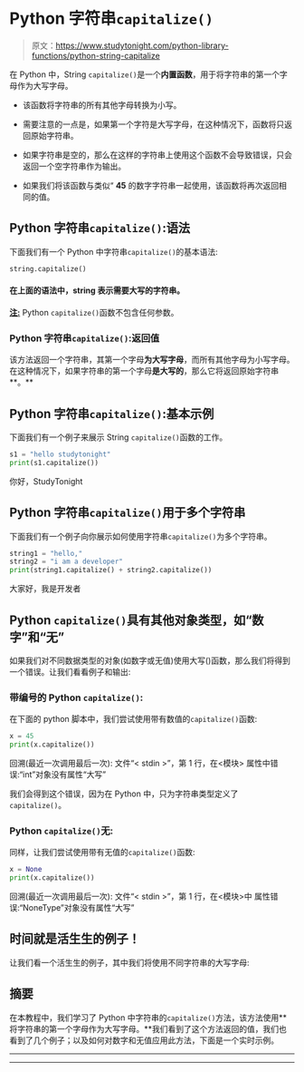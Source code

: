 # Python 字符串`capitalize()`

> 原文：<https://www.studytonight.com/python-library-functions/python-string-capitalize>

在 Python 中，String `capitalize()`是一个**内置函数**，用于将字符串的第一个字母作为大写字母。

*   该函数将字符串的所有其他字母转换为小写。

*   需要注意的一点是，如果第一个字符是大写字母，在这种情况下，函数将只返回原始字符串。

*   如果字符串是空的，那么在这样的字符串上使用这个函数不会导致错误，只会返回一个空字符串作为输出。

*   如果我们将该函数与类似“ **45** 的数字字符串一起使用，该函数将再次返回相同的值。

## Python 字符串`capitalize()`:语法

下面我们有一个 Python 中字符串`capitalize()`的基本语法:

```py
string.capitalize()
```

#### **在上面的语法中，string 表示需要大写的字符串。**

<u>**注:**</u> Python `capitalize()`函数不包含任何参数。

### Python 字符串`capitalize()`:返回值

该方法返回一个字符串，其第一个字母**为大写字母**，而所有其他字母为小写字母。在这种情况下，如果字符串的第一个字母**是大写的**，那么它将返回原始字符串**。**

## Python 字符串`capitalize()`:基本示例

下面我们有一个例子来展示 String `capitalize()`函数的工作。

```py
s1 = "hello studytonight"
print(s1.capitalize())
```

你好，StudyTonight

## Python 字符串`capitalize()`用于多个字符串

下面我们有一个例子向你展示如何使用字符串`capitalize()`为多个字符串。

```py
string1 = "hello,"
string2 = "i am a developer"
print(string1.capitalize() + string2.capitalize())
```

大家好，我是开发者

## Python `capitalize()`具有其他对象类型，如“数字”和“无”

如果我们对不同数据类型的对象(如数字或无值)使用大写()函数，那么我们将得到一个错误。让我们看看例子和输出:

### 带编号的 Python `capitalize()`:

在下面的 python 脚本中，我们尝试使用带有数值的`capitalize()`函数:

```py
x = 45
print(x.capitalize())
```

回溯(最近一次调用最后一次):
文件“< stdin >”，第 1 行，在<模块>
属性中错误:“int”对象没有属性“大写”

我们会得到这个错误，因为在 Python 中，只为字符串类型定义了`capitalize()`。

### Python `capitalize()`无:

同样，让我们尝试使用带有无值的`capitalize()`函数:

```py
x = None
print(x.capitalize())
```

回溯(最近一次调用最后一次):
文件“< stdin >”，第 1 行，在<模块>中
属性错误:“NoneType”对象没有属性“大写”

## 时间就是活生生的例子！

让我们看一个活生生的例子，其中我们将使用不同字符串的大写字母:

## 摘要

在本教程中，我们学习了 Python 中字符串的`capitalize()`方法，该方法使用**将字符串的第一个字母作为大写字母。**我们看到了这个方法返回的值，我们也看到了几个例子；以及如何对数字和无值应用此方法，下面是一个实时示例。

* * *

* * *